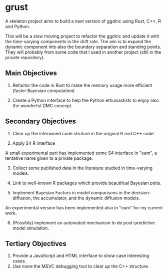 # grust

A skeleton project aims to build a next version of ggdmc using Rust, C++, R and Python.

This will be a slow moving project to refactor the ggdmc and update it with the time-varying components in the drift rate. The aim is to expand the dynamic component into also the boundary separation and standing points. They will probably from some code that I used in another project (still in the private repository). 

## Main Objectives 
1. Refactor the code in Rust to make the memory usage more efficient (faster Bayesian computation)

2. Create a Python interface to help the Python ethusiastists to enjoy also the wonderful DMC concept.

## Secondary Objectives 
1. Clear up the interwined code struture in the original R and C++ code

2. Apply S4 R interface 

A small experimental part has implemented some S4 interface in "eam", a tentative name given to a private package.

3. Collect some published data in the literature studied in time-varying models.

4. Link to well-known R packages which provide beautifual Bayesian plots.

5. Implement Bayesian Factors in model comparisons in the decision-diffusion, the accumulator, and the dynamic diffusion models.

An experimental version has been implemented also in "eam" for my current work.

6. (Possibly) implement an automated mechanism to do post-predictive model simulation.  

## Tertiary Objectives 
1. Provide a JavaScript and HTML interface to show case interesting cases.
2. Use more the MSVC debugging tool to clear up the C++ structure.  



